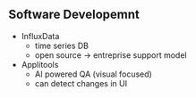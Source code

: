 ## Software Developemnt

* InfluxData 
	* time series DB
	* open source -> entreprise support model
* Applitools
	* AI powered QA (visual focused)
	* can detect changes in UI 
